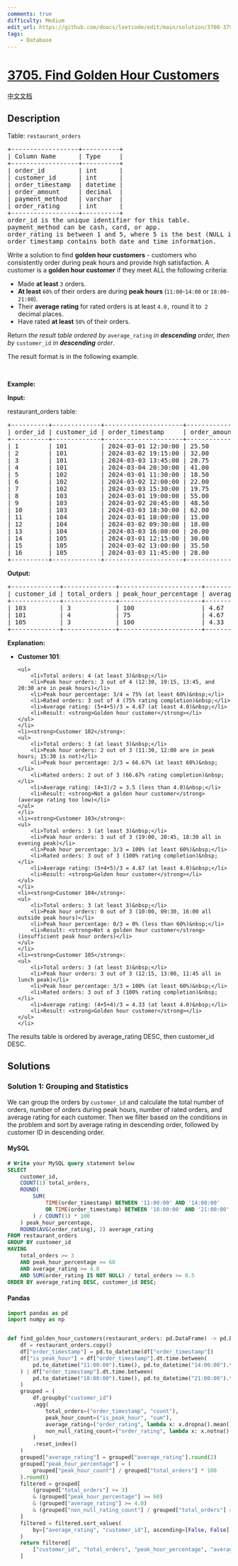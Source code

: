 ```yaml
---
comments: true
difficulty: Medium
edit_url: https://github.com/doocs/leetcode/edit/main/solution/3700-3799/3705.Find%20Golden%20Hour%20Customers/README_EN.md
tags:
    - Database
---
```


<!-- problem:start -->

# [3705. Find Golden Hour Customers](https://leetcode.com/problems/find-golden-hour-customers)

[中文文档](/solution/3700-3799/3705.Find%20Golden%20Hour%20Customers/README.md)

## Description

<!-- description:start -->

<p>Table: <code>restaurant_orders</code></p>

<pre>
+------------------+----------+
| Column Name      | Type     |
+------------------+----------+
| order_id         | int      |
| customer_id      | int      |
| order_timestamp  | datetime |
| order_amount     | decimal  |
| payment_method   | varchar  |
| order_rating     | int      |
+------------------+----------+
order_id is the unique identifier for this table.
payment_method can be cash, card, or app.
order_rating is between 1 and 5, where 5 is the best (NULL if not rated).
order_timestamp contains both date and time information.
</pre>

<p>Write a solution to find <strong>golden hour customers</strong>&nbsp;- customers who consistently order during peak hours and provide high satisfaction. A customer is a <strong>golden hour customer</strong> if they meet ALL the following criteria:</p>

<ul>
	<li>Made <strong>at least</strong> <code>3</code> orders.</li>
	<li><strong>At least</strong> <code>60%</code> of their orders are during <strong>peak hours&nbsp;</strong>(<code>11:00</code>-<code>14:00</code> or <code>18:00</code>-<code>21:00</code>).</li>
	<li>Their <strong>average rating</strong> for rated orders is at least <code>4.0,</code> round it to<code> 2 </code>decimal places.</li>
	<li>Have rated <strong>at least</strong> <code>50%</code> of their orders.</li>
</ul>

<p>Return <em>the result table ordered by</em> <code>average_rating</code> <em>in <strong>descending</strong> order, then by</em> <code>customer_id</code>​​​​​​​ <em>in <strong>descending</strong> order</em>.</p>

<p>The result format is in the following example.</p>

<p>&nbsp;</p>
<p><strong class="example">Example:</strong></p>

<div class="example-block">
<p><strong>Input:</strong></p>

<p>restaurant_orders table:</p>

<pre class="example-io">
+----------+-------------+---------------------+--------------+----------------+--------------+
| order_id | customer_id | order_timestamp     | order_amount | payment_method | order_rating |
+----------+-------------+---------------------+--------------+----------------+--------------+
| 1        | 101         | 2024-03-01 12:30:00 | 25.50        | card           | 5            |
| 2        | 101         | 2024-03-02 19:15:00 | 32.00        | app            | 4            |
| 3        | 101         | 2024-03-03 13:45:00 | 28.75        | card           | 5            |
| 4        | 101         | 2024-03-04 20:30:00 | 41.00        | app            | NULL         |
| 5        | 102         | 2024-03-01 11:30:00 | 18.50        | cash           | 4            |
| 6        | 102         | 2024-03-02 12:00:00 | 22.00        | card           | 3            |
| 7        | 102         | 2024-03-03 15:30:00 | 19.75        | cash           | NULL         |
| 8        | 103         | 2024-03-01 19:00:00 | 55.00        | app            | 5            |
| 9        | 103         | 2024-03-02 20:45:00 | 48.50        | app            | 4            |
| 10       | 103         | 2024-03-03 18:30:00 | 62.00        | card           | 5            |
| 11       | 104         | 2024-03-01 10:00:00 | 15.00        | cash           | 3            |
| 12       | 104         | 2024-03-02 09:30:00 | 18.00        | cash           | 2            |
| 13       | 104         | 2024-03-03 16:00:00 | 20.00        | card           | 3            |
| 14       | 105         | 2024-03-01 12:15:00 | 30.00        | app            | 4            |
| 15       | 105         | 2024-03-02 13:00:00 | 35.50        | app            | 5            |
| 16       | 105         | 2024-03-03 11:45:00 | 28.00        | card           | 4            |
+----------+-------------+---------------------+--------------+----------------+--------------+
</pre>

<p><strong>Output:</strong></p>

<pre class="example-io">
+-------------+--------------+----------------------+----------------+
| customer_id | total_orders | peak_hour_percentage | average_rating |
+-------------+--------------+----------------------+----------------+
| 103         | 3            | 100                  | 4.67           |
| 101         | 4            | 75                   | 4.67           |
| 105         | 3            | 100                  | 4.33           |
+-------------+--------------+----------------------+----------------+
</pre>

<p><strong>Explanation:</strong></p>

<ul>
	<li><strong>Customer 101</strong>:

    <ul>
    	<li>Total orders: 4 (at least 3)&nbsp;</li>
    	<li>Peak hour orders: 3 out of 4 (12:30, 19:15, 13:45, and 20:30 are in peak hours)</li>
    	<li>Peak hour percentage: 3/4 = 75% (at least 60%)&nbsp;</li>
    	<li>Rated orders: 3 out of 4 (75% rating completion)&nbsp;</li>
    	<li>Average rating: (5+4+5)/3 = 4.67 (at least 4.0)&nbsp;</li>
    	<li>Result: <strong>Golden hour customer</strong></li>
    </ul>
    </li>
    <li><strong>Customer 102</strong>:
    <ul>
    	<li>Total orders: 3 (at least 3)&nbsp;</li>
    	<li>Peak hour orders: 2 out of 3 (11:30, 12:00 are in peak hours; 15:30 is not)</li>
    	<li>Peak hour percentage: 2/3 = 66.67% (at least 60%)&nbsp;</li>
    	<li>Rated orders: 2 out of 3 (66.67% rating completion)&nbsp;</li>
    	<li>Average rating: (4+3)/2 = 3.5 (less than 4.0)&nbsp;</li>
    	<li>Result: <strong>Not a golden hour customer</strong> (average rating too low)</li>
    </ul>
    </li>
    <li><strong>Customer 103</strong>:
    <ul>
    	<li>Total orders: 3 (at least 3)&nbsp;</li>
    	<li>Peak hour orders: 3 out of 3 (19:00, 20:45, 18:30 all in evening peak)</li>
    	<li>Peak hour percentage: 3/3 = 100% (at least 60%)&nbsp;</li>
    	<li>Rated orders: 3 out of 3 (100% rating completion)&nbsp;</li>
    	<li>Average rating: (5+4+5)/3 = 4.67 (at least 4.0)&nbsp;</li>
    	<li>Result: <strong>Golden hour customer</strong></li>
    </ul>
    </li>
    <li><strong>Customer 104</strong>:
    <ul>
    	<li>Total orders: 3 (at least 3)&nbsp;</li>
    	<li>Peak hour orders: 0 out of 3 (10:00, 09:30, 16:00 all outside peak hours)</li>
    	<li>Peak hour percentage: 0/3 = 0% (less than 60%)&nbsp;</li>
    	<li>Result: <strong>Not a golden hour customer</strong> (insufficient peak hour orders)</li>
    </ul>
    </li>
    <li><strong>Customer 105</strong>:
    <ul>
    	<li>Total orders: 3 (at least 3)&nbsp;</li>
    	<li>Peak hour orders: 3 out of 3 (12:15, 13:00, 11:45 all in lunch peak)</li>
    	<li>Peak hour percentage: 3/3 = 100% (at least 60%)&nbsp;</li>
    	<li>Rated orders: 3 out of 3 (100% rating completion)&nbsp;</li>
    	<li>Average rating: (4+5+4)/3 = 4.33 (at least 4.0)&nbsp;</li>
    	<li>Result: <strong>Golden hour customer</strong></li>
    </ul>
    </li>

</ul>

<p>The results table is ordered by average_rating DESC, then customer_id DESC.</p>
</div>

<!-- description:end -->

## Solutions

<!-- solution:start -->

### Solution 1: Grouping and Statistics

We can group the orders by `customer_id` and calculate the total number of orders, number of orders during peak hours, number of rated orders, and average rating for each customer. Then we filter based on the conditions in the problem and sort by average rating in descending order, followed by customer ID in descending order.

<!-- tabs:start -->

#### MySQL

```sql
# Write your MySQL query statement below
SELECT
    customer_id,
    COUNT(1) total_orders,
    ROUND(
        SUM(
            TIME(order_timestamp) BETWEEN '11:00:00' AND '14:00:00'
            OR TIME(order_timestamp) BETWEEN '18:00:00' AND '21:00:00'
        ) / COUNT(1) * 100
    ) peak_hour_percentage,
    ROUND(AVG(order_rating), 2) average_rating
FROM restaurant_orders
GROUP BY customer_id
HAVING
    total_orders >= 3
    AND peak_hour_percentage >= 60
    AND average_rating >= 4.0
    AND SUM(order_rating IS NOT NULL) / total_orders >= 0.5
ORDER BY average_rating DESC, customer_id DESC;
```

#### Pandas

```python
import pandas as pd
import numpy as np


def find_golden_hour_customers(restaurant_orders: pd.DataFrame) -> pd.DataFrame:
    df = restaurant_orders.copy()
    df["order_timestamp"] = pd.to_datetime(df["order_timestamp"])
    df["is_peak_hour"] = df["order_timestamp"].dt.time.between(
        pd.to_datetime("11:00:00").time(), pd.to_datetime("14:00:00").time()
    ) | df["order_timestamp"].dt.time.between(
        pd.to_datetime("18:00:00").time(), pd.to_datetime("21:00:00").time()
    )
    grouped = (
        df.groupby("customer_id")
        .agg(
            total_orders=("order_timestamp", "count"),
            peak_hour_count=("is_peak_hour", "sum"),
            average_rating=("order_rating", lambda x: x.dropna().mean()),
            non_null_rating_count=("order_rating", lambda x: x.notna().sum()),
        )
        .reset_index()
    )
    grouped["average_rating"] = grouped["average_rating"].round(2)
    grouped["peak_hour_percentage"] = (
        grouped["peak_hour_count"] / grouped["total_orders"] * 100
    ).round()
    filtered = grouped[
        (grouped["total_orders"] >= 3)
        & (grouped["peak_hour_percentage"] >= 60)
        & (grouped["average_rating"] >= 4.0)
        & (grouped["non_null_rating_count"] / grouped["total_orders"] >= 0.5)
    ]
    filtered = filtered.sort_values(
        by=["average_rating", "customer_id"], ascending=[False, False]
    )
    return filtered[
        ["customer_id", "total_orders", "peak_hour_percentage", "average_rating"]
    ]
```

<!-- tabs:end -->

<!-- solution:end -->

<!-- problem:end -->
